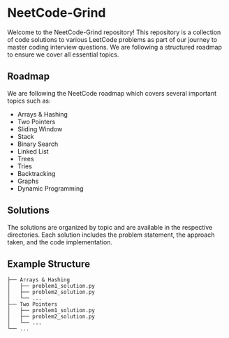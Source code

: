 # NeetCode-Grind

Welcome to the NeetCode-Grind repository! This repository is a collection of code solutions to various LeetCode problems as part of our journey to master coding interview questions. We are following a structured roadmap to ensure we cover all essential topics.

## Roadmap

We are following the NeetCode roadmap which covers several important topics such as:

- Arrays & Hashing
- Two Pointers
- Sliding Window
- Stack
- Binary Search
- Linked List
- Trees
- Tries
- Backtracking
- Graphs
- Dynamic Programming

## Solutions

The solutions are organized by topic and are available in the respective directories. Each solution includes the problem statement, the approach taken, and the code implementation.

## Example Structure

```
├── Arrays & Hashing
│   ├── problem1_solution.py
│   ├── problem2_solution.py
│   └── ...
├── Two Pointers
│   ├── problem1_solution.py
│   ├── problem2_solution.py
│   └── ...
└── ...
```


